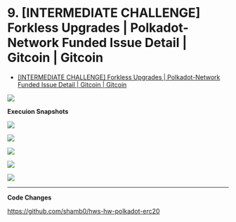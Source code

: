 # 9. [INTERMEDIATE CHALLENGE] Forkless Upgrades | Polkadot-Network Funded Issue Detail | Gitcoin | Gitcoin

* [[INTERMEDIATE CHALLENGE] Forkless Upgrades | Polkadot-Network Funded Issue Detail | Gitcoin | Gitcoin](https://gitcoin.co/issue/Polkadot-Network/hello-world-by-polkadot/6/100023932)

![](https://i.imgur.com/BgSXfjM.png)

**Execuion Snapshots**

![](https://i.imgur.com/8QRCkqv.png)

![](https://i.imgur.com/lhoWFAc.png)

![](https://i.imgur.com/zrUyDom.png)

![](https://i.imgur.com/vBZkoq3.png)

![](https://i.imgur.com/vzGFGcv.png)

---

**Code Changes**

https://github.com/shamb0/hws-hw-polkadot-erc20
